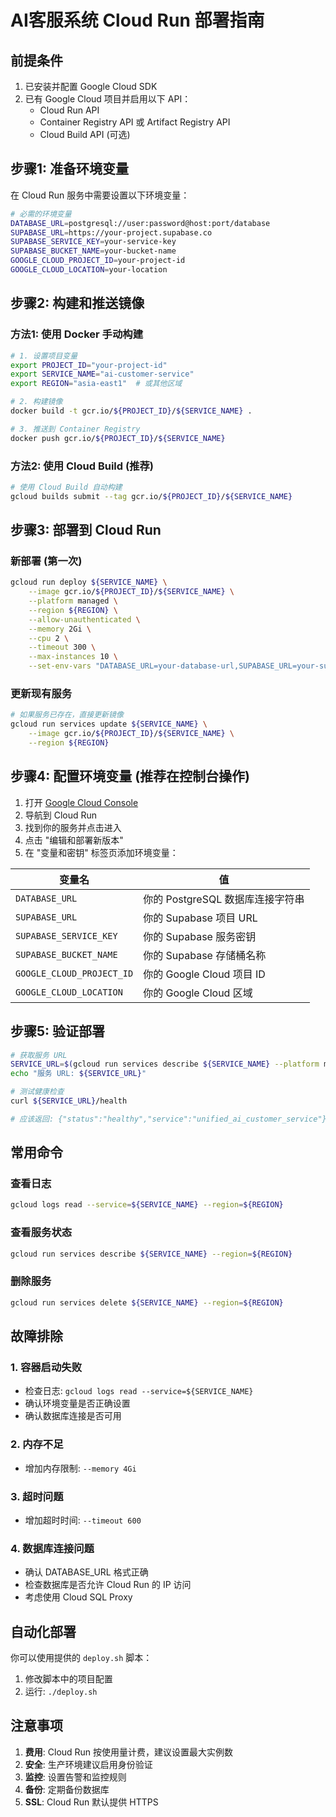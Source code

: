 # AI客服系统 Cloud Run 部署指南

## 前提条件

1. 已安装并配置 Google Cloud SDK
2. 已有 Google Cloud 项目并启用以下 API：
   - Cloud Run API
   - Container Registry API 或 Artifact Registry API
   - Cloud Build API (可选)

## 步骤1: 准备环境变量

在 Cloud Run 服务中需要设置以下环境变量：

```bash
# 必需的环境变量
DATABASE_URL=postgresql://user:password@host:port/database
SUPABASE_URL=https://your-project.supabase.co
SUPABASE_SERVICE_KEY=your-service-key
SUPABASE_BUCKET_NAME=your-bucket-name
GOOGLE_CLOUD_PROJECT_ID=your-project-id
GOOGLE_CLOUD_LOCATION=your-location
```

## 步骤2: 构建和推送镜像

### 方法1: 使用 Docker 手动构建

```bash
# 1. 设置项目变量
export PROJECT_ID="your-project-id"
export SERVICE_NAME="ai-customer-service"
export REGION="asia-east1"  # 或其他区域

# 2. 构建镜像
docker build -t gcr.io/${PROJECT_ID}/${SERVICE_NAME} .

# 3. 推送到 Container Registry
docker push gcr.io/${PROJECT_ID}/${SERVICE_NAME}
```

### 方法2: 使用 Cloud Build (推荐)

```bash
# 使用 Cloud Build 自动构建
gcloud builds submit --tag gcr.io/${PROJECT_ID}/${SERVICE_NAME}
```

## 步骤3: 部署到 Cloud Run

### 新部署 (第一次)

```bash
gcloud run deploy ${SERVICE_NAME} \
    --image gcr.io/${PROJECT_ID}/${SERVICE_NAME} \
    --platform managed \
    --region ${REGION} \
    --allow-unauthenticated \
    --memory 2Gi \
    --cpu 2 \
    --timeout 300 \
    --max-instances 10 \
    --set-env-vars "DATABASE_URL=your-database-url,SUPABASE_URL=your-supabase-url,SUPABASE_SERVICE_KEY=your-service-key,SUPABASE_BUCKET_NAME=your-bucket-name,GOOGLE_CLOUD_PROJECT_ID=your-project-id,GOOGLE_CLOUD_LOCATION=your-location"
```

### 更新现有服务

```bash
# 如果服务已存在，直接更新镜像
gcloud run services update ${SERVICE_NAME} \
    --image gcr.io/${PROJECT_ID}/${SERVICE_NAME} \
    --region ${REGION}
```

## 步骤4: 配置环境变量 (推荐在控制台操作)

1. 打开 [Google Cloud Console](https://console.cloud.google.com/)
2. 导航到 Cloud Run
3. 找到你的服务并点击进入
4. 点击 "编辑和部署新版本"
5. 在 "变量和密钥" 标签页添加环境变量：

| 变量名 | 值 |
|--------|-----|
| `DATABASE_URL` | 你的 PostgreSQL 数据库连接字符串 |
| `SUPABASE_URL` | 你的 Supabase 项目 URL |
| `SUPABASE_SERVICE_KEY` | 你的 Supabase 服务密钥 |
| `SUPABASE_BUCKET_NAME` | 你的 Supabase 存储桶名称 |
| `GOOGLE_CLOUD_PROJECT_ID` | 你的 Google Cloud 项目 ID |
| `GOOGLE_CLOUD_LOCATION` | 你的 Google Cloud 区域 |

## 步骤5: 验证部署

```bash
# 获取服务 URL
SERVICE_URL=$(gcloud run services describe ${SERVICE_NAME} --platform managed --region ${REGION} --format 'value(status.url)')
echo "服务 URL: ${SERVICE_URL}"

# 测试健康检查
curl ${SERVICE_URL}/health

# 应该返回: {"status":"healthy","service":"unified_ai_customer_service"}
```

## 常用命令

### 查看日志
```bash
gcloud logs read --service=${SERVICE_NAME} --region=${REGION}
```

### 查看服务状态
```bash
gcloud run services describe ${SERVICE_NAME} --region=${REGION}
```

### 删除服务
```bash
gcloud run services delete ${SERVICE_NAME} --region=${REGION}
```

## 故障排除

### 1. 容器启动失败
- 检查日志: `gcloud logs read --service=${SERVICE_NAME}`
- 确认环境变量是否正确设置
- 确认数据库连接是否可用

### 2. 内存不足
- 增加内存限制: `--memory 4Gi`

### 3. 超时问题  
- 增加超时时间: `--timeout 600`

### 4. 数据库连接问题
- 确认 DATABASE_URL 格式正确
- 检查数据库是否允许 Cloud Run 的 IP 访问
- 考虑使用 Cloud SQL Proxy

## 自动化部署

你可以使用提供的 `deploy.sh` 脚本：

1. 修改脚本中的项目配置
2. 运行: `./deploy.sh`

## 注意事项

1. **费用**: Cloud Run 按使用量计费，建议设置最大实例数
2. **安全**: 生产环境建议启用身份验证
3. **监控**: 设置告警和监控规则
4. **备份**: 定期备份数据库
5. **SSL**: Cloud Run 默认提供 HTTPS 